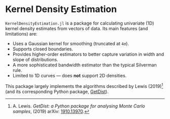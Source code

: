 # Kernel Density Estimation

`KernelDensityEstimation.jl` is a package for calculating univariate (1D) kernel density estimates from vectors
of data.
Its main features (and limitations) are:

- Uses a Gaussian kernel for smoothing (truncated at ``4σ``).
- Supports closed boundaries.
- Provides higher-order estimators to better capture variation in width and slope of distributions.
- A more sophisticated bandwidth estimator than the typical Silverman rule.
- Limited to 1D curves — does **not** support 2D densities.

This package largely implements the algorithms described by Lewis (2019)[^1]
(and its corresponding Python package, [GetDist](https://pypi.org/project/getdist/)).

[^1]: A. Lewis. _GetDist: a Python package for analysing Monte Carlo samples_, (2019)
      arXiv: [1910.13970](https://doi.org/10.48550/arXiv.1910.13970).
